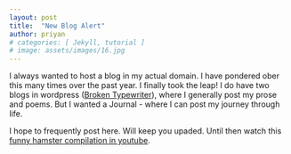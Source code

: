 ```yaml
---
layout: post
title:  "New Blog Alert"
author: priyan
# categories: [ Jekyll, tutorial ]
# image: assets/images/16.jpg
---
```

I always wanted to host a blog in my actual domain. I have pondered ober this many times over the past year. I finally took the leap! I do have two blogs in wordpress ([Broken Typewriter](https://priyanmuthu.wordpress.com/)), where I generally post my prose and poems. But I wanted a Journal - where I can post my journey through life. 

I hope to frequently post here. Will keep you upaded. Until then watch this [funny hamster compilation in youtube](https://www.youtube.com/watch?v=rrShUyusEUo).